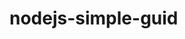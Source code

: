 # nodejs-simple-guid

<!-- This service returns a unique id value.
<pre>UUIDSerivce.generate('xxxyyxxxxx-xxxxxxxxxx-xxxxxxxxxx')</pre>-->
